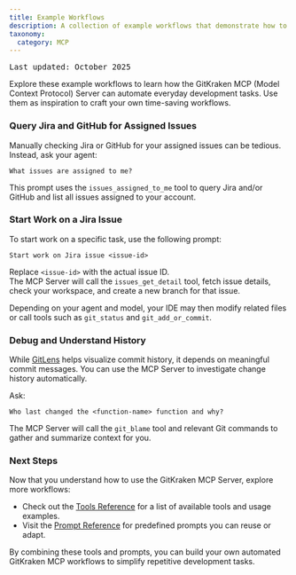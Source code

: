 ```yaml
---
title: Example Workflows
description: A collection of example workflows that demonstrate how to use the GitKraken MCP (Model Context Protocol) Server to automate common development tasks.
taxonomy:
  category: MCP
---
```


<kbd>Last updated: October 2025</kbd>

Explore these example workflows to learn how the GitKraken MCP (Model Context Protocol) Server can automate everyday development tasks. Use them as inspiration to craft your own time-saving workflows.

### Query Jira and GitHub for Assigned Issues

Manually checking Jira or GitHub for your assigned issues can be tedious. Instead, ask your agent:

```
What issues are assigned to me?
```

This prompt uses the `issues_assigned_to_me` tool to query Jira and/or GitHub and list all issues assigned to your account.

### Start Work on a Jira Issue

To start work on a specific task, use the following prompt:

```
Start work on Jira issue <issue-id>
```

Replace `<issue-id>` with the actual issue ID.  
The MCP Server will call the `issues_get_detail` tool, fetch issue details, check your workspace, and create a new branch for that issue.

Depending on your agent and model, your IDE may then modify related files or call tools such as `git_status` and `git_add_or_commit`.

### Debug and Understand History

While [GitLens](https://www.gitkraken.com/gitlens) helps visualize commit history, it depends on meaningful commit messages. You can use the MCP Server to investigate change history automatically.

Ask:

```
Who last changed the <function-name> function and why?
```

The MCP Server will call the `git_blame` tool and relevant Git commands to gather and summarize context for you.

### Next Steps

Now that you understand how to use the GitKraken MCP Server, explore more workflows:

- Check out the [Tools Reference](/mcp/MCP-tools-reference) for a list of available tools and usage examples.  
- Visit the [Prompt Reference](/mcp/MCP-prompts-reference) for predefined prompts you can reuse or adapt.  

By combining these tools and prompts, you can build your own automated GitKraken MCP workflows to simplify repetitive development tasks.

